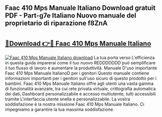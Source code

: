 ## Faac 410 Mps Manuale Italiano Download gratuit PDF - Part-g7e Italiano Nuovo manuale del proprietario di riparazione f8ZnA

# <h2><a href="http://dfbivmh.blite.top/?on=Faac+410+Mps+Manuale+Italiano">🔗Download 👉🔴 Faac 410 Mps Manuale Italiano</a></h2>

[![Faac 410 Mps Manuale Italiano download](https://i.imgur.com/lujVjoI.png)](http://dfbivmh.blite.top/?on=Faac+410+Mps+Manuale+Italiano)
La tua porta verso L'efficienza in questa guida imparerai come il tuo nuovo REDDDDDDD può semplificare il tuo flusso di lavoro e aumentare la produttività. Manuale D'uso importante Faac 410 Mps Manuale ItalianoD per i genitori Questo manuale contiene informazioni importanti per i genitori sull'uso sicuro di questo prodotto per i bambini. Faac 410 Mps Manuale Italiano offre agli utenti una vasta gamma di funzionalità avanzate, tra cui rete privata virtuale, crittografia automatica dei dati, Dashboard personalizzabile e accesso multiutente, tutti accessibili tramite L'interfaccia utente snella e personalizzabile. La vostra soddisfazione è la nostra missione Faac 410 Mps Manuale Italiano. Ci impegniamo a garantire la tua massima soddisfazione.
